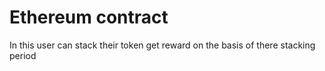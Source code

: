 # Ethereum contract

In this user can stack their token get reward on the basis of there stacking period